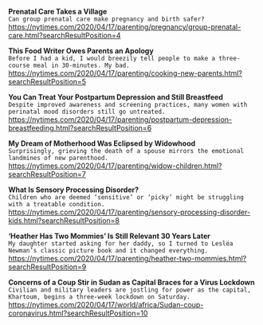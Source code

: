 **Prenatal Care Takes a Village**\
`Can group prenatal care make pregnancy and birth safer?`\
https://nytimes.com/2020/04/17/parenting/pregnancy/group-prenatal-care.html?searchResultPosition=4

**This Food Writer Owes Parents an Apology**\
`Before I had a kid, I would breezily tell people to make a three-course meal in 30-minutes. My bad.`\
https://nytimes.com/2020/04/17/parenting/cooking-new-parents.html?searchResultPosition=5

**You Can Treat Your Postpartum Depression and Still Breastfeed**\
`Despite improved awareness and screening practices, many women with perinatal mood disorders still go untreated.`\
https://nytimes.com/2020/04/17/parenting/postpartum-depression-breastfeeding.html?searchResultPosition=6

**My Dream of Motherhood Was Eclipsed by Widowhood**\
`Surprisingly, grieving the death of a spouse mirrors the emotional landmines of new parenthood.`\
https://nytimes.com/2020/04/17/parenting/widow-children.html?searchResultPosition=7

**What Is Sensory Processing Disorder?**\
`Children who are deemed ‘sensitive’ or ‘picky’ might be struggling with a treatable condition.`\
https://nytimes.com/2020/04/17/parenting/sensory-processing-disorder-kids.html?searchResultPosition=8

**‘Heather Has Two Mommies’ Is Still Relevant 30 Years Later**\
`My daughter started asking for her daddy, so I turned to Lesléa Newman’s classic picture book and it changed everything.`\
https://nytimes.com/2020/04/17/parenting/heather-two-mommies.html?searchResultPosition=9

**Concerns of a Coup Stir in Sudan as Capital Braces for a Virus Lockdown**\
`Civilian and military leaders are jostling for power as the capital, Khartoum, begins a three-week lockdown on Saturday.`\
https://nytimes.com/2020/04/17/world/africa/Sudan-coup-coronavirus.html?searchResultPosition=10

